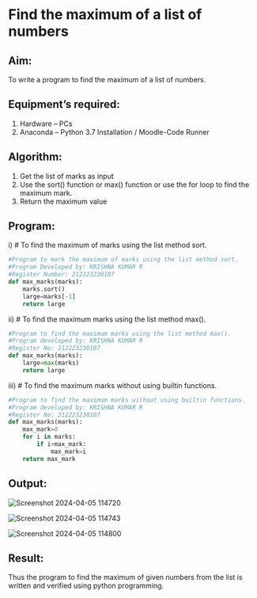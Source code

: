 # Find the maximum of a list of numbers
## Aim:
To write a program to find the maximum of a list of numbers.
## Equipment’s required:
1.	Hardware – PCs
2.	Anaconda – Python 3.7 Installation / Moodle-Code Runner
## Algorithm:
1.	Get the list of marks as input
2.	Use the sort() function or max() function or use the for loop to find the maximum mark.
3.	Return the maximum value
## Program:

i)	# To find the maximum of marks using the list method sort.
```Python
#Program to mark the maximum of marks using the list method sort.
#Program Developed by: KRISHNA KUMAR R
#Register Number: 212223230107
def max_marks(marks):
    marks.sort()
    large=marks[-1]
    return large
```

ii)	# To find the maximum marks using the list method max().
```Python
#Program to find the maximum marks using the list method max().
#Program developed by: KRISHNA KUMAR R
#Register No: 212223230107
def max_marks(marks):
    large=max(marks)
    return large
```

iii) # To find the maximum marks without using builtin functions.
```Python
#Program to find the maximum marks without using builtin functions.
#Program developed by: KRISHNA KUMAR R
#Register No: 212223230107
def max_marks(marks):
    max_mark=0
    for i in marks:
        if i>max_mark:
            max_mark=i
    return max_mark
```

## Output:

![Screenshot 2024-04-05 114720](https://github.com/Krishna23013541/FindMaximum/assets/149557764/67777cf4-ad38-49d0-b928-92373093f79a)

![Screenshot 2024-04-05 114743](https://github.com/Krishna23013541/FindMaximum/assets/149557764/236b398a-9765-4b2d-ad13-d139b1a4e93a)

![Screenshot 2024-04-05 114800](https://github.com/Krishna23013541/FindMaximum/assets/149557764/ce43cb62-374a-45a2-a125-2da5f3a7689f)

## Result:
Thus the program to find the maximum of given numbers from the list is written and verified using python programming.
